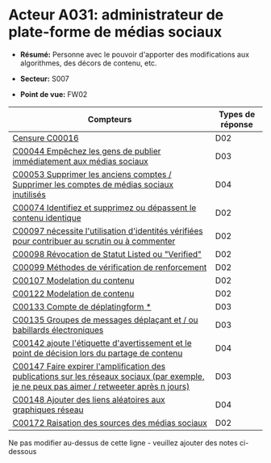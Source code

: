 # Acteur A031: administrateur de plate-forme de médias sociaux

* **Résumé:** Personne avec le pouvoir d'apporter des modifications aux algorithmes, des décors de contenu, etc.

* **Secteur:** S007

* **Point de vue:** FW02


|Compteurs |Types de réponse |
|-------- |-------------- |
|[Censure C00016](../../generated_pages/counters/C00016.md) |D02 |
|[C00044 Empêchez les gens de publier immédiatement aux médias sociaux](../../generated_pages/counters/C00044.md) |D03 |
|[C00053 Supprimer les anciens comptes / Supprimer les comptes de médias sociaux inutilisés](../../generated_pages/counters/C00053.md) |D04 |
|[C00074 Identifiez et supprimez ou dépassent le contenu identique](../../generated_pages/counters/C00074.md) |D02 |
|[C00097 nécessite l'utilisation d'identités vérifiées pour contribuer au scrutin ou à commenter](../../generated_pages/counters/C00097.md) |D02 |
|[C00098 Révocation de Statut Listed ou "Verified"](../../generated_pages/counters/C00098.md) |D02 |
|[C00099 Méthodes de vérification de renforcement](../../generated_pages/counters/C00099.md) |D02 ||[C00101 Créer une friction par engagement de limitation de taux](../../generated_pages/counters/C00101.md) |D04 |
|[C00107 Modelation du contenu](../../generated_pages/counters/C00107.md) |D02 |
|[C00122 Modelation de contenu](../../generated_pages/counters/C00122.md) |D02 |
|[C00133 Compte de déplatingform *](../../generated_pages/counters/C00133.md) |D03 |
|[C00135 Groupes de messages déplaçant et / ou babillards électroniques](../../generated_pages/counters/C00135.md) |D03 |
|[C00142 ajoute l'étiquette d'avertissement et le point de décision lors du partage de contenu](../../generated_pages/counters/C00142.md) |D04 |
|[C00147 Faire expirer l'amplification des publications sur les réseaux sociaux (par exemple, je ne peux pas aimer / retweeter après n jours)](../../generated_pages/counters/C00147.md) |D03 |
|[C00148 Ajouter des liens aléatoires aux graphiques réseau](../../generated_pages/counters/C00148.md) |D04 |
|[C00172 Raisation des sources des médias sociaux](../../generated_pages/counters/C00172.md) |D02 ||[C00197 Supprimer les comptes suspects](../../generated_pages/counters/C00197.md) |D02 |


Ne pas modifier au-dessus de cette ligne - veuillez ajouter des notes ci-dessous